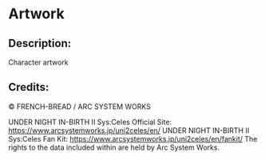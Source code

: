 # Artwork

## Description: 

Character artwork

## Credits: 

© FRENCH-BREAD / ARC SYSTEM WORKS

UNDER NIGHT IN-BIRTH II Sys:Celes Official Site: https://www.arcsystemworks.jp/uni2celes/en/
UNDER NIGHT IN-BIRTH II Sys:Celes Fan Kit: https://www.arcsystemworks.jp/uni2celes/en/fankit/
The rights to the data included within are held by Arc System Works.


